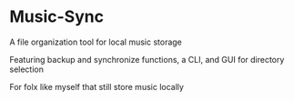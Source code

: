 # Music-Sync
 
A file organization tool for local music storage

Featuring backup and synchronize functions, a CLI, and GUI for directory selection

For folx like myself that still store music locally